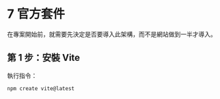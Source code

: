# 7 官方套件

在專案開始前，就需要先決定是否要導入此架構，而不是網站做到一半才導入。



## 第 1 步：安裝 Vite

執行指令：

```bash
npm create vite@latest
```

